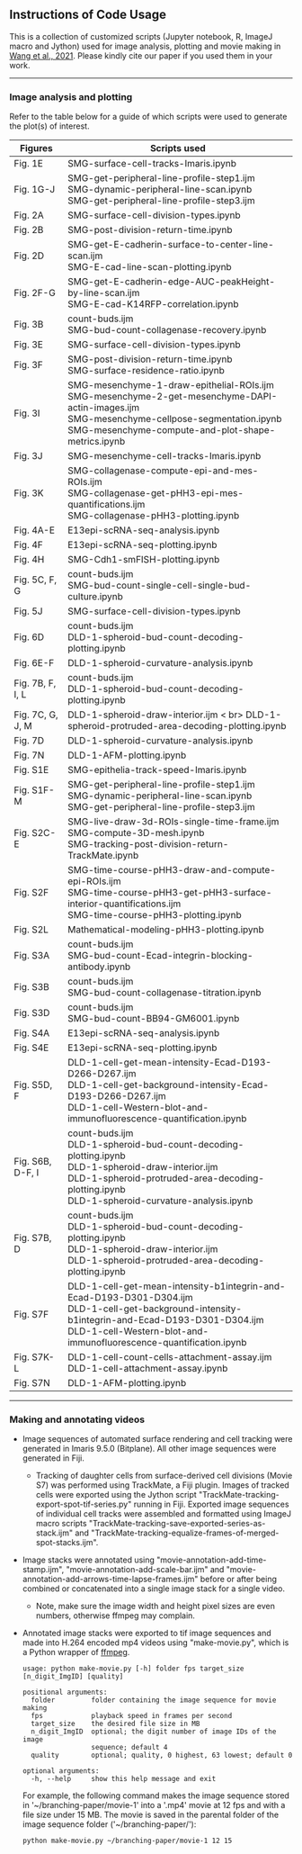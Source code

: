 ## Instructions of Code Usage
This is a collection of customized scripts (Jupyter notebook, R, ImageJ macro and Jython) used for image analysis, plotting and movie making in [Wang et al., 2021](https://pubmed.ncbi.nlm.nih.gov/34133940/). Please kindly cite our paper if you used them in your work.

---
### Image analysis and plotting

Refer to the table below for a guide of which scripts were used to generate the plot(s) of interest.

| Figures | Scripts used |
|---|---|
| Fig. 1E | SMG-surface-cell-tracks-Imaris.ipynb |
| Fig. 1G-J | SMG-get-peripheral-line-profile-step1.ijm <br> SMG-dynamic-peripheral-line-scan.ipynb <br> SMG-get-peripheral-line-profile-step3.ijm |
| Fig. 2A | SMG-surface-cell-division-types.ipynb |
| Fig. 2B | SMG-post-division-return-time.ipynb |
| Fig. 2D | SMG-get-E-cadherin-surface-to-center-line-scan.ijm <br> SMG-E-cad-line-scan-plotting.ipynb |
| Fig. 2F-G | SMG-get-E-cadherin-edge-AUC-peakHeight-by-line-scan.ijm <br> SMG-E-cad-K14RFP-correlation.ipynb |
| Fig. 3B | count-buds.ijm <br> SMG-bud-count-collagenase-recovery.ipynb |
| Fig. 3E | SMG-surface-cell-division-types.ipynb |
| Fig. 3F | SMG-post-division-return-time.ipynb <br> SMG-surface-residence-ratio.ipynb |
| Fig. 3I | SMG-mesenchyme-1-draw-epithelial-ROIs.ijm <br> SMG-mesenchyme-2-get-mesenchyme-DAPI-actin-images.ijm <br> SMG-mesenchyme-cellpose-segmentation.ipynb <br> SMG-mesenchyme-compute-and-plot-shape-metrics.ipynb |
| Fig. 3J | SMG-mesenchyme-cell-tracks-Imaris.ipynb |
| Fig. 3K | SMG-collagenase-compute-epi-and-mes-ROIs.ijm <br> SMG-collagenase-get-pHH3-epi-mes-quantifications.ijm <br> SMG-collagenase-pHH3-plotting.ipynb |
| Fig. 4A-E | E13epi-scRNA-seq-analysis.ipynb |
| Fig. 4F | E13epi-scRNA-seq-plotting.ipynb |
| Fig. 4H | SMG-Cdh1-smFISH-plotting.ipynb |
| Fig. 5C, F, G | count-buds.ijm <br> SMG-bud-count-single-cell-single-bud-culture.ipynb |
| Fig. 5J | SMG-surface-cell-division-types.ipynb |
| Fig. 6D | count-buds.ijm <br> DLD-1-spheroid-bud-count-decoding-plotting.ipynb |
| Fig. 6E-F | DLD-1-spheroid-curvature-analysis.ipynb |
| Fig. 7B, F, I, L | count-buds.ijm <br> DLD-1-spheroid-bud-count-decoding-plotting.ipynb |
| Fig. 7C, G, J, M | DLD-1-spheroid-draw-interior.ijm < br> DLD-1-spheroid-protruded-area-decoding-plotting.ipynb |
| Fig. 7D | DLD-1-spheroid-curvature-analysis.ipynb |
| Fig. 7N | DLD-1-AFM-plotting.ipynb |
| Fig. S1E | SMG-epithelia-track-speed-Imaris.ipynb |
| Fig. S1F-M | SMG-get-peripheral-line-profile-step1.ijm <br> SMG-dynamic-peripheral-line-scan.ipynb <br> SMG-get-peripheral-line-profile-step3.ijm |
| Fig. S2C-E | SMG-live-draw-3d-ROIs-single-time-frame.ijm <br> SMG-compute-3D-mesh.ipynb <br> SMG-tracking-post-division-return-TrackMate.ipynb |
| Fig. S2F | SMG-time-course-pHH3-draw-and-compute-epi-ROIs.ijm <br> SMG-time-course-pHH3-get-pHH3-surface-interior-quantifications.ijm <br> SMG-time-course-pHH3-plotting.ipynb |
| Fig. S2L | Mathematical-modeling-pHH3-plotting.ipynb |
| Fig. S3A | count-buds.ijm <br> SMG-bud-count-Ecad-integrin-blocking-antibody.ipynb |
| Fig. S3B | count-buds.ijm <br> SMG-bud-count-collagenase-titration.ipynb |
| Fig. S3D | count-buds.ijm <br> SMG-bud-count-BB94-GM6001.ipynb |
| Fig. S4A | E13epi-scRNA-seq-analysis.ipynb |
| Fig. S4E | E13epi-scRNA-seq-plotting.ipynb |
| Fig. S5D, F | DLD-1-cell-get-mean-intensity-Ecad-D193-D266-D267.ijm <br> DLD-1-cell-get-background-intensity-Ecad-D193-D266-D267.ijm <br> DLD-1-cell-Western-blot-and-immunofluorescence-quantification.ipynb |
| Fig. S6B, D-F, I | count-buds.ijm <br> DLD-1-spheroid-bud-count-decoding-plotting.ipynb <br> DLD-1-spheroid-draw-interior.ijm <br> DLD-1-spheroid-protruded-area-decoding-plotting.ipynb <br> DLD-1-spheroid-curvature-analysis.ipynb |
| Fig. S7B, D | count-buds.ijm <br> DLD-1-spheroid-bud-count-decoding-plotting.ipynb <br> DLD-1-spheroid-draw-interior.ijm <br> DLD-1-spheroid-protruded-area-decoding-plotting.ipynb|
| Fig. S7F | DLD-1-cell-get-mean-intensity-b1integrin-and-Ecad-D193-D301-D304.ijm <br> DLD-1-cell-get-background-intensity-b1integrin-and-Ecad-D193-D301-D304.ijm <br> DLD-1-cell-Western-blot-and-immunofluorescence-quantification.ipynb |
| Fig. S7K-L | DLD-1-cell-count-cells-attachment-assay.ijm <br> DLD-1-cell-attachment-assay.ipynb |
| Fig. S7N | DLD-1-AFM-plotting.ipynb |

---
### Making and annotating videos

- Image sequences of automated surface rendering and cell tracking were generated in Imaris 9.5.0 (Bitplane). All other image sequences were generated in Fiji.

  - Tracking of daughter cells from surface-derived cell divisions (Movie S7) was performed using TrackMate, a Fiji plugin. Images of tracked cells were exported using the Jython script "TrackMate-tracking-export-spot-tif-series.py" running in Fiji. Exported image sequences of individual cell tracks were assembled and formatted using ImageJ macro scripts "TrackMate-tracking-save-exported-series-as-stack.ijm" and "TrackMate-tracking-equalize-frames-of-merged-spot-stacks.ijm".


- Image stacks were annotated using "movie-annotation-add-time-stamp.ijm", "movie-annotation-add-scale-bar.ijm" and "movie-annotation-add-arrows-time-lapse-frames.ijm" before or after being combined or concatenated into a single image stack for a single video.

  - Note, make sure the image width and height pixel sizes are even numbers, otherwise ffmpeg may complain.


- Annotated image stacks were exported to tif image sequences and made into H.264 encoded mp4 videos using "make-movie.py", which is a Python wrapper of [ffmpeg](https://www.ffmpeg.org/).

  ```
  usage: python make-movie.py [-h] folder fps target_size [n_digit_ImgID] [quality]

  positional arguments:
    folder         folder containing the image sequence for movie making
    fps            playback speed in frames per second
    target_size    the desired file size in MB
    n_digit_ImgID  optional; the digit number of image IDs of the image
                   sequence; default 4
    quality        optional; quality, 0 highest, 63 lowest; default 0

  optional arguments:
    -h, --help     show this help message and exit
  ```

  For example, the following command makes the image sequence stored in '\~/branching-paper/movie-1' into a '.mp4' movie at 12 fps and with a file size under 15 MB. The movie is saved in the parental folder of the image sequence folder ('\~/branching-paper/'):
  ```bash
  python make-movie.py ~/branching-paper/movie-1 12 15
  ```

